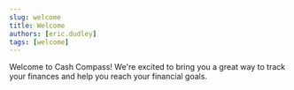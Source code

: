 ```yaml
---
slug: welcome
title: Welcome
authors: [eric.dudley]
tags: [welcome]
---
```


Welcome to Cash Compass! We're excited to bring you a great way to track your finances and help you reach your financial goals.